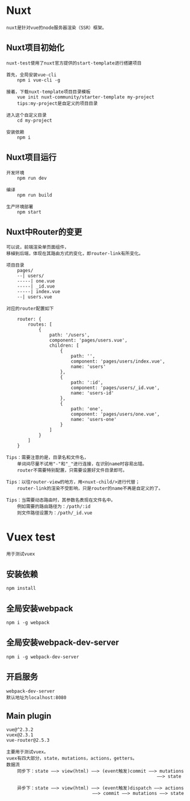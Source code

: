 # Nuxt 

    nuxt是针对vue的node服务器渲染（SSR）框架。

##  Nuxt项目初始化

    nuxt-test使用了nuxt官方提供的start-template进行搭建项目

    首先，全局安装vue-cli
        npm i vue-cli -g

    接着，下载nuxt-template项目目录模板
        vue init nuxt-community/starter-template my-project  
        tips:my-project是自定义的项目目录

    进入这个自定义目录
        cd my-project

    安装依赖
        npm i 

##  Nuxt项目运行
    
    开发环境
        npm run dev

    编译
        npm run build

    生产环境部署
        npm start

##  Nuxt中Router的变更

    可以说，前端渲染单页面组件，
    移植到后端，体现在其路由方式的变化，即router-link有所变化。

    项目目录
        pages/
        --| users/
        -----| one.vue
        -----| _id.vue
        -----| index.vue
        --| users.vue
    
    对应的router配置如下

        router: {
            routes: [
                {
                    path: '/users',
                    component: 'pages/users.vue',
                    children: [
                        {
                            path: '',
                            component: 'pages/users/index.vue',
                            name: 'users'
                        },
                        {
                            path: ':id',
                            component: 'pages/users/_id.vue',
                            name: 'users-id'
                        },
                        {
                            path: 'one',
                            component: 'pages/users/one.vue',
                            name: 'users-one'
                        }
                    ]
                }
            ]
        }

    Tips：需要注意的是，目录名和文件名，
        单词间尽量不试用"-"和"_"进行连接，在识别name时容易出错。
        router不需要特别配置，只需要设置好文件目录即可。

    Tips：以往router-view的地方，用<nuxt-child/>进行代替；
        router-link的渲染不受影响，只是router的name不再是自定义的了。

    Tips：当需要动态路由时，其参数名表现在文件名中。
        例如需要的路由路径为：/path/:id
        则文件路径设置为：/path/_id.vue

#   Vuex test

    用于测试vuex

## 安装依赖

    npm install

## 全局安装webpack

    npm i -g webpack

## 全局安装webpack-dev-server

    npm i -g webpack-dev-server

## 开启服务

    webpack-dev-server
    默认地址为localhost:8080

## Main plugin

    vue@^2.3.2
    vuex@2.3.1
    vue-router@2.5.3

    主要用于测试vuex。
    vuex有四大部分，state，mutations，actions，getters。
    数据流
        同步下：state ——> view(html) ——> (event触发)commit ——> mutations 
                                                            ——> state

        异步下：state ——> view(html) ——> (event触发)dispatch ——> actions 
                                    ——> commit ——> mutations ——> state

